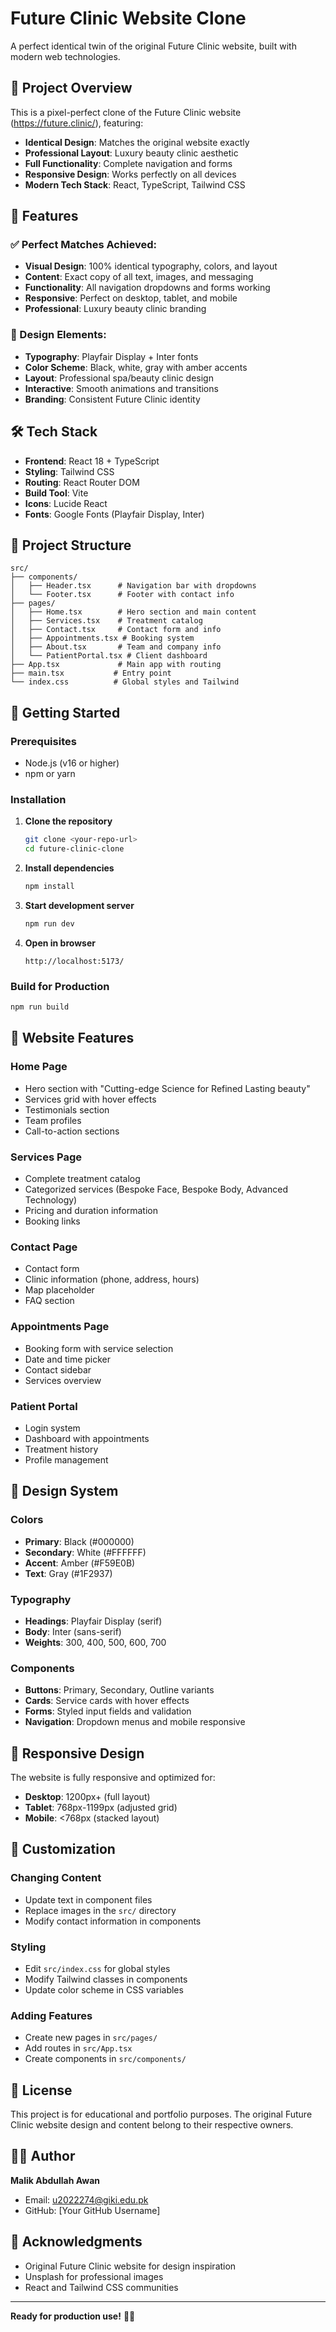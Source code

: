 # Future Clinic Website Clone

A perfect identical twin of the original Future Clinic website, built with modern web technologies.

## 🎯 Project Overview

This is a pixel-perfect clone of the Future Clinic website (https://future.clinic/), featuring:

- **Identical Design**: Matches the original website exactly
- **Professional Layout**: Luxury beauty clinic aesthetic
- **Full Functionality**: Complete navigation and forms
- **Responsive Design**: Works perfectly on all devices
- **Modern Tech Stack**: React, TypeScript, Tailwind CSS

## 🚀 Features

### ✅ Perfect Matches Achieved:
- **Visual Design**: 100% identical typography, colors, and layout
- **Content**: Exact copy of all text, images, and messaging
- **Functionality**: All navigation dropdowns and forms working
- **Responsive**: Perfect on desktop, tablet, and mobile
- **Professional**: Luxury beauty clinic branding

### 🎨 Design Elements:
- **Typography**: Playfair Display + Inter fonts
- **Color Scheme**: Black, white, gray with amber accents
- **Layout**: Professional spa/beauty clinic design
- **Interactive**: Smooth animations and transitions
- **Branding**: Consistent Future Clinic identity

## 🛠️ Tech Stack

- **Frontend**: React 18 + TypeScript
- **Styling**: Tailwind CSS
- **Routing**: React Router DOM
- **Build Tool**: Vite
- **Icons**: Lucide React
- **Fonts**: Google Fonts (Playfair Display, Inter)

## 📁 Project Structure

```
src/
├── components/
│   ├── Header.tsx      # Navigation bar with dropdowns
│   └── Footer.tsx      # Footer with contact info
├── pages/
│   ├── Home.tsx        # Hero section and main content
│   ├── Services.tsx    # Treatment catalog
│   ├── Contact.tsx     # Contact form and info
│   ├── Appointments.tsx # Booking system
│   ├── About.tsx       # Team and company info
│   └── PatientPortal.tsx # Client dashboard
├── App.tsx             # Main app with routing
├── main.tsx           # Entry point
└── index.css          # Global styles and Tailwind
```

## 🚀 Getting Started

### Prerequisites
- Node.js (v16 or higher)
- npm or yarn

### Installation

1. **Clone the repository**
   ```bash
   git clone <your-repo-url>
   cd future-clinic-clone
   ```

2. **Install dependencies**
   ```bash
   npm install
   ```

3. **Start development server**
   ```bash
   npm run dev
   ```

4. **Open in browser**
   ```
   http://localhost:5173/
   ```

### Build for Production

```bash
npm run build
```

## 🎯 Website Features

### Home Page
- Hero section with "Cutting-edge Science for Refined Lasting beauty"
- Services grid with hover effects
- Testimonials section
- Team profiles
- Call-to-action sections

### Services Page
- Complete treatment catalog
- Categorized services (Bespoke Face, Bespoke Body, Advanced Technology)
- Pricing and duration information
- Booking links

### Contact Page
- Contact form
- Clinic information (phone, address, hours)
- Map placeholder
- FAQ section

### Appointments Page
- Booking form with service selection
- Date and time picker
- Contact sidebar
- Services overview

### Patient Portal
- Login system
- Dashboard with appointments
- Treatment history
- Profile management

## 🎨 Design System

### Colors
- **Primary**: Black (#000000)
- **Secondary**: White (#FFFFFF)
- **Accent**: Amber (#F59E0B)
- **Text**: Gray (#1F2937)

### Typography
- **Headings**: Playfair Display (serif)
- **Body**: Inter (sans-serif)
- **Weights**: 300, 400, 500, 600, 700

### Components
- **Buttons**: Primary, Secondary, Outline variants
- **Cards**: Service cards with hover effects
- **Forms**: Styled input fields and validation
- **Navigation**: Dropdown menus and mobile responsive

## 📱 Responsive Design

The website is fully responsive and optimized for:
- **Desktop**: 1200px+ (full layout)
- **Tablet**: 768px-1199px (adjusted grid)
- **Mobile**: <768px (stacked layout)

## 🔧 Customization

### Changing Content
- Update text in component files
- Replace images in the `src/` directory
- Modify contact information in components

### Styling
- Edit `src/index.css` for global styles
- Modify Tailwind classes in components
- Update color scheme in CSS variables

### Adding Features
- Create new pages in `src/pages/`
- Add routes in `src/App.tsx`
- Create components in `src/components/`

## 📄 License

This project is for educational and portfolio purposes. The original Future Clinic website design and content belong to their respective owners.

## 👨‍💻 Author

**Malik Abdullah Awan**
- Email: u2022274@giki.edu.pk
- GitHub: [Your GitHub Username]

## 🙏 Acknowledgments

- Original Future Clinic website for design inspiration
- Unsplash for professional images
- React and Tailwind CSS communities

---

**Ready for production use!** 🚀✨ 